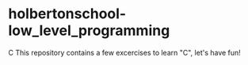 # holbertonschool-low_level_programming
C 
This repository contains a few excercises to learn "C", let's have fun!
